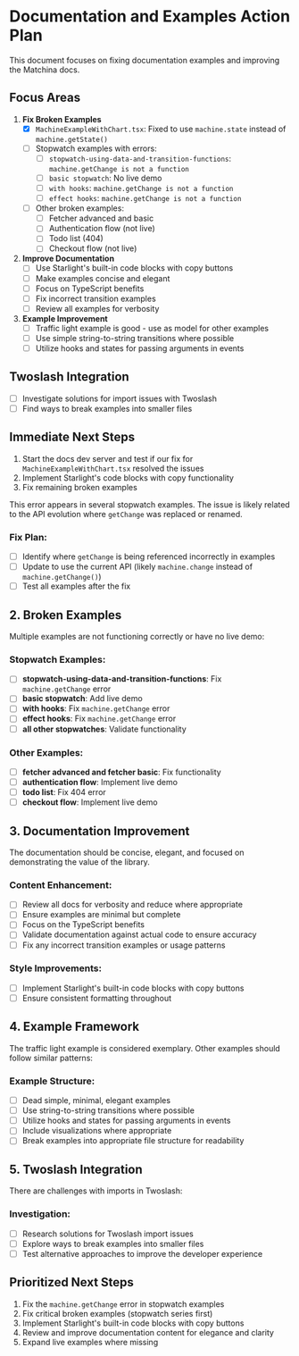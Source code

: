 # Documentation and Examples Action Plan

This document focuses on fixing documentation examples and improving the Matchina docs.

## Focus Areas

1. **Fix Broken Examples**
   - [x] `MachineExampleWithChart.tsx`: Fixed to use `machine.state` instead of `machine.getState()`
   - [ ] Stopwatch examples with errors:
     - [ ] `stopwatch-using-data-and-transition-functions`: `machine.getChange is not a function`
     - [ ] `basic stopwatch`: No live demo
     - [ ] `with hooks`: `machine.getChange is not a function`
     - [ ] `effect hooks`: `machine.getChange is not a function`
   - [ ] Other broken examples:
     - [ ] Fetcher advanced and basic
     - [ ] Authentication flow (not live)
     - [ ] Todo list (404)
     - [ ] Checkout flow (not live)

2. **Improve Documentation**
   - [ ] Use Starlight's built-in code blocks with copy buttons
   - [ ] Make examples concise and elegant
   - [ ] Focus on TypeScript benefits
   - [ ] Fix incorrect transition examples
   - [ ] Review all examples for verbosity

3. **Example Improvement**
   - [ ] Traffic light example is good - use as model for other examples
   - [ ] Use simple string-to-string transitions where possible
   - [ ] Utilize hooks and states for passing arguments in events

## Twoslash Integration
   - [ ] Investigate solutions for import issues with Twoslash
   - [ ] Find ways to break examples into smaller files

## Immediate Next Steps
1. Start the docs dev server and test if our fix for `MachineExampleWithChart.tsx` resolved the issues
2. Implement Starlight's code blocks with copy functionality
3. Fix remaining broken examples

This error appears in several stopwatch examples. The issue is likely related to the API evolution where `getChange` was replaced or renamed.

### Fix Plan:
- [ ] Identify where `getChange` is being referenced incorrectly in examples
- [ ] Update to use the current API (likely `machine.change` instead of `machine.getChange()`)
- [ ] Test all examples after the fix

## 2. Broken Examples

Multiple examples are not functioning correctly or have no live demo:

### Stopwatch Examples:
- [ ] **stopwatch-using-data-and-transition-functions**: Fix `machine.getChange` error
- [ ] **basic stopwatch**: Add live demo
- [ ] **with hooks**: Fix `machine.getChange` error
- [ ] **effect hooks**: Fix `machine.getChange` error
- [ ] **all other stopwatches**: Validate functionality

### Other Examples:
- [ ] **fetcher advanced and fetcher basic**: Fix functionality
- [ ] **authentication flow**: Implement live demo
- [ ] **todo list**: Fix 404 error
- [ ] **checkout flow**: Implement live demo

## 3. Documentation Improvement

The documentation should be concise, elegant, and focused on demonstrating the value of the library.

### Content Enhancement:
- [ ] Review all docs for verbosity and reduce where appropriate
- [ ] Ensure examples are minimal but complete
- [ ] Focus on the TypeScript benefits
- [ ] Validate documentation against actual code to ensure accuracy
- [ ] Fix any incorrect transition examples or usage patterns

### Style Improvements:
- [ ] Implement Starlight's built-in code blocks with copy buttons
- [ ] Ensure consistent formatting throughout

## 4. Example Framework

The traffic light example is considered exemplary. Other examples should follow similar patterns:

### Example Structure:
- [ ] Dead simple, minimal, elegant examples
- [ ] Use string-to-string transitions where possible
- [ ] Utilize hooks and states for passing arguments in events
- [ ] Include visualizations where appropriate
- [ ] Break examples into appropriate file structure for readability

## 5. Twoslash Integration

There are challenges with imports in Twoslash:

### Investigation:
- [ ] Research solutions for Twoslash import issues
- [ ] Explore ways to break examples into smaller files
- [ ] Test alternative approaches to improve the developer experience

## Prioritized Next Steps

1. Fix the `machine.getChange` error in stopwatch examples
2. Fix critical broken examples (stopwatch series first)
3. Implement Starlight's built-in code blocks with copy buttons
4. Review and improve documentation content for elegance and clarity
5. Expand live examples where missing
